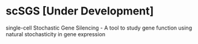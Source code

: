 # scSGS [Under Development]
single-cell Stochastic Gene Silencing - A tool to study gene function using natural stochasticity in gene expression
